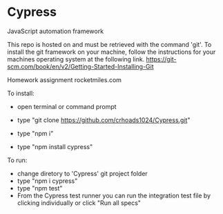 # Cypress
JavaScript automation framework



This repo is hosted on and must be retrieved with the command 'git'.
To install the git framework on your machine, follow the instructions for your machines operating system at the following link.
https://git-scm.com/book/en/v2/Getting-Started-Installing-Git


Homework assignment rocketmiles.com

To install:
 - open terminal or command prompt
 - type 
"git clone https://github.com/crhoads1024/Cypress.git"
 
 - type 
 "npm i"
 
  - type 
 "npm install cypress"

To run:
 - change diretory to 'Cypress' git project folder
 - type "npm i cypress"
 - type 
 "npm test"
 - From the Cypress test runner you can run the integration test file by clicking individually or click "Run all specs"
 

